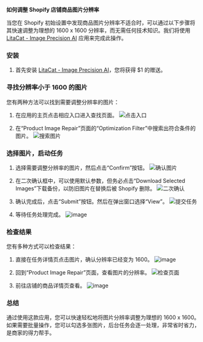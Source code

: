 **如何调整 Shopify 店铺商品图片分辨率**

当您在 Shopify 初始设置中发现商品图片分辨率不适合时，可以通过以下步骤将其快速调整为理想的 1600 x 1600 分辨率，而无需任何技术知识。我们将使用 [LitaCat - Image Precision AI](https://apps.shopify.com/image-precision-ai) 应用来完成此操作。

### 安装

1. 首先安装 [LitaCat - Image Precision AI](https://apps.shopify.com/image-precision-ai)，您将获得 $1 的赠送。

### 寻找分辨率小于 1600 的图片

您有两种方法可以找到需要调整分辨率的图片：

1. 在应用的主页点击相应入口进入查找页面。
   ![点击入口](https://vip.helloimg.com/i/2024/04/01/660a7ac515074.png)

2. 在“Product Image Repair”页面的“Optimization Filter”中搜索出符合条件的图片。
   ![搜索图片](https://vip.helloimg.com/i/2024/04/01/660a7ac23e03f.png)

### 选择图片，启动任务

1. 选择需要调整分辨率的图片，然后点击“Confirm”按钮。
   ![确认图片](https://vip.helloimg.com/i/2024/04/01/660a7abe465f1.png)

2. 在二次确认框中，可以使用默认参数，但务必点击“Download Selected Images”下载备份，以防旧图片在替换后被 Shopify 删除。
   ![二次确认](https://vip.helloimg.com/i/2024/04/01/660a7d6791b40.png)

3. 确认完成后，点击“Submit”按钮。然后在弹出窗口选择“View”。
   ![提交任务](https://vip.helloimg.com/i/2024/04/01/660a7e92c10eb.png)

4. 等待任务处理完成。
![image](https://github.com/huangcong12/image_precision_ai_document/assets/2867782/07da1c13-a2f6-4978-acbe-937ec9ea78bf)

### 检查结果

您有多种方式可以检查结果：

1. 直接在任务详情页点击图片，确认分辨率已经变为 1600。
![image](https://github.com/huangcong12/image_precision_ai_document/assets/2867782/cb88124f-76e2-4ac1-ba4d-0d5110a1ca82)

2. 回到“Product Image Repair”页面，查看图片的分辨率。
   ![检查页面](https://vip.helloimg.com/i/2024/04/01/660a7f91dc8c6.png)

3. 前往店铺的商品详情页查看。
 ![image](https://github.com/huangcong12/image_precision_ai_document/assets/2867782/2b810574-f700-44be-9525-f5e690713826)

### 总结

通过使用这款应用，您可以快速轻松地将图片分辨率调整为理想的 1600 x 1600。如果需要批量操作，您可以勾选多张图片，后台任务会逐一处理，非常省时省力，是商家的得力帮手。
